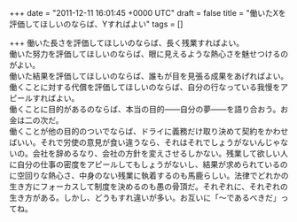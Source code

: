 
+++
date = "2011-12-11 16:01:45 +0000 UTC"
draft = false
title = "働いたXを評価してほしいのならば、Yすればよい"
tags = []

+++
働いた長さを評価してほしいのならば、長く残業すればよい。<br/>
働いた努力を評価してほしいのならば、眼に見えるような熱心さを魅せつけるのがよい。<br/>
働いた結果を評価してほしいのならば、誰もが目を見張る成果をあげればよい。働くことに対する代償を評価してほしいのならば、自分の行なっている我慢をアピールすればよい。<br/>
働くことに目的があるのならば、本当の目的――自分の夢――を語り合おう。お金は二の次だ。<br/>
働くことが他の目的のついでならば、ドライに義務だけ取り決めて契約をかわせばいい。それで労使の意見が食い違うなら、それはそれでしょうがないんじゃないの。会社を辞めるなり、会社の方針を変えさせるしかない。残業して欲しい人に自分の仕事の密度をアピールしてもしょうがないし、結果が求められているのに空回りな熱心さ、中身のない残業に執着するのも馬鹿らしい。法律でどれかの生き方にフォーカスして制度を決めるのも愚の骨頂だ。それぞれに、それぞれの生き方がある。しかし、どうもすれ違いが多い。お互いに「～であるべきだ」ってね。


